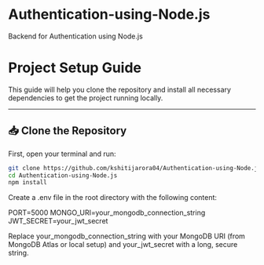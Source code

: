 # Authentication-using-Node.js
Backend for Authentication using Node.js

# Project Setup Guide

This guide will help you clone the repository and install all necessary dependencies to get the project running locally.

---

## 📥 Clone the Repository

First, open your terminal and run:
```bash
git clone https://github.com/kshitijarora04/Authentication-using-Node.js.git
cd Authentication-using-Node.js
npm install
```

Create a .env file in the root directory with the following content:

PORT=5000
MONGO_URI=your_mongodb_connection_string
JWT_SECRET=your_jwt_secret

Replace your_mongodb_connection_string with your MongoDB URI (from MongoDB Atlas or local setup) and your_jwt_secret with a long, secure string.
